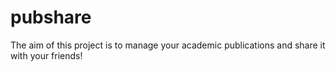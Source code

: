 pubshare
========

The aim of this project is to manage your academic publications and share it with your friends!
